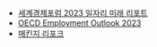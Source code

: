 * [세계경제포럼 2023 일자리 미래 리포트](https://www.weforum.org/publications/the-future-of-jobs-report-2023/)
* [OECD Employment Outlook 2023](https://www.oecd.org/en/publications/2023/07/oecd-employment-outlook-2023_904bcef3.html?appId=aemshell)
* [매킨지 리포크](https://www.mckinsey.com/featured-insights/future-of-work/jobs-lost-jobs-gained-what-the-future-of-work-will-mean-for-jobs-skills-and-wages)
